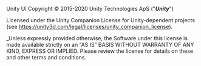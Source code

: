Unity UI Copyright © 2015-2020 Unity Technologies ApS ("**_Unity_**")

Licensed under the Unity Companion License for Unity-dependent projects (see https://unity3d.com/legal/licenses/unity_companion_license).

_Unless expressly provided otherwise, the Software under this license is made available strictly on an “AS IS” BASIS WITHOUT WARRANTY OF ANY KIND, EXPRESS OR IMPLIED. Please review the license for details on these and other terms and conditions.
